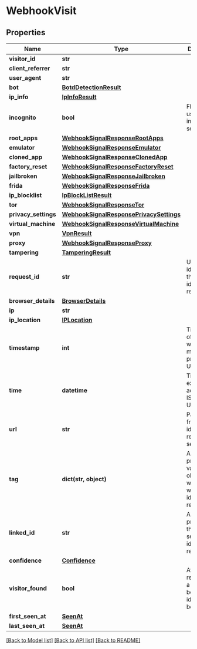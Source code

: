 # WebhookVisit

## Properties
Name | Type | Description | Notes
------------ | ------------- | ------------- | -------------
**visitor_id** | **str** |  | 
**client_referrer** | **str** |  | [optional] 
**user_agent** | **str** |  | [optional] 
**bot** | [**BotdDetectionResult**](BotdDetectionResult.md) |  | [optional] 
**ip_info** | [**IpInfoResult**](IpInfoResult.md) |  | [optional] 
**incognito** | **bool** | Flag if user used incognito session. | 
**root_apps** | [**WebhookSignalResponseRootApps**](WebhookSignalResponseRootApps.md) |  | [optional] 
**emulator** | [**WebhookSignalResponseEmulator**](WebhookSignalResponseEmulator.md) |  | [optional] 
**cloned_app** | [**WebhookSignalResponseClonedApp**](WebhookSignalResponseClonedApp.md) |  | [optional] 
**factory_reset** | [**WebhookSignalResponseFactoryReset**](WebhookSignalResponseFactoryReset.md) |  | [optional] 
**jailbroken** | [**WebhookSignalResponseJailbroken**](WebhookSignalResponseJailbroken.md) |  | [optional] 
**frida** | [**WebhookSignalResponseFrida**](WebhookSignalResponseFrida.md) |  | [optional] 
**ip_blocklist** | [**IpBlockListResult**](IpBlockListResult.md) |  | [optional] 
**tor** | [**WebhookSignalResponseTor**](WebhookSignalResponseTor.md) |  | [optional] 
**privacy_settings** | [**WebhookSignalResponsePrivacySettings**](WebhookSignalResponsePrivacySettings.md) |  | [optional] 
**virtual_machine** | [**WebhookSignalResponseVirtualMachine**](WebhookSignalResponseVirtualMachine.md) |  | [optional] 
**vpn** | [**VpnResult**](VpnResult.md) |  | [optional] 
**proxy** | [**WebhookSignalResponseProxy**](WebhookSignalResponseProxy.md) |  | [optional] 
**tampering** | [**TamperingResult**](TamperingResult.md) |  | [optional] 
**request_id** | **str** | Unique identifier of the user's identification request. | 
**browser_details** | [**BrowserDetails**](BrowserDetails.md) |  | 
**ip** | **str** |  | 
**ip_location** | [**IPLocation**](IPLocation.md) |  | [optional] 
**timestamp** | **int** | Timestamp of the event with millisecond precision in Unix time. | 
**time** | **datetime** | Time expressed according to ISO 8601 in UTC format. | 
**url** | **str** | Page URL from which identification request was sent. | 
**tag** | **dict(str, object)** | A customer-provided value or an object that was sent with identification request. | [optional] 
**linked_id** | **str** | A customer-provided id that was sent with identification request. | [optional] 
**confidence** | [**Confidence**](Confidence.md) |  | 
**visitor_found** | **bool** | Attribute represents if a visitor had been identified before. | 
**first_seen_at** | [**SeenAt**](SeenAt.md) |  | 
**last_seen_at** | [**SeenAt**](SeenAt.md) |  | 

[[Back to Model list]](../README.md#documentation-for-models) [[Back to API list]](../README.md#documentation-for-api-endpoints) [[Back to README]](../README.md)

